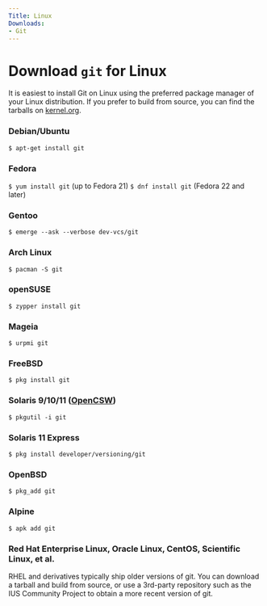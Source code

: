 ```yaml
---
Title: Linux
Downloads:
- Git
---
```


# Download `git` for Linux

It is easiest to install Git on Linux using the preferred package manager of your Linux distribution. If you prefer to build from source, you can find the tarballs on [kernel.org](https://www.kernel.org/pub/software/scm/git/).

### Debian/Ubuntu
`$ apt-get install git`

### Fedora
`$ yum install git` (up to Fedora 21)
`$ dnf install git` (Fedora 22 and later)

### Gentoo
`$ emerge --ask --verbose dev-vcs/git`

### Arch Linux
`$ pacman -S git`

### openSUSE
`$ zypper install git`

### Mageia
`$ urpmi git`

### FreeBSD
`$ pkg install git`

### Solaris 9/10/11 ([OpenCSW](https://www.opencsw.org))
`$ pkgutil -i git`

### Solaris 11 Express
`$ pkg install developer/versioning/git`

### OpenBSD
`$ pkg_add git`

### Alpine
`$ apk add git`

### Red Hat Enterprise Linux, Oracle Linux, CentOS, Scientific Linux, et al.
RHEL and derivatives typically ship older versions of git. You can download a tarball and build from source, or use a 3rd-party repository such as the IUS Community Project to obtain a more recent version of git.
